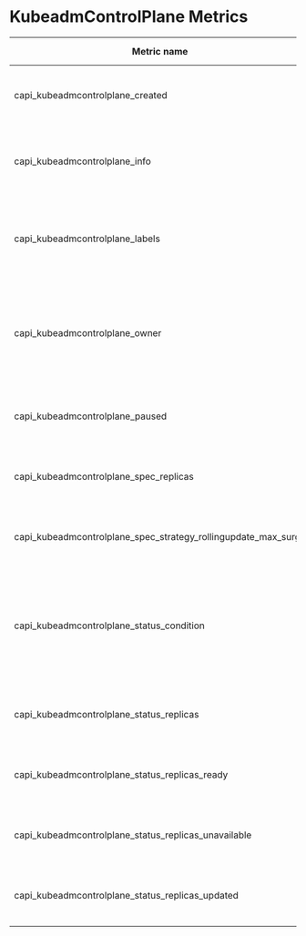 <!-- SPDX-License-Identifier: MIT -->
# KubeadmControlPlane Metrics

| Metric name                                                    | Metric type | Labels/tags                                                                                                                                                                                                       |
|----------------------------------------------------------------|-------------|-------------------------------------------------------------------------------------------------------------------------------------------------------------------------------------------------------------------|
| capi_kubeadmcontrolplane_created                               | Gauge       | `kubeadmcontrolplane`=&lt;kcp-name&gt; <br> `namespace`=&lt;kcp-namespace&gt; <br> `uid`=&lt;uid&gt;                                                                                                              |
| capi_kubeadmcontrolplane_info                                  | Gauge       | `kubeadmcontrolplane`=&lt;kcp-name&gt; <br> `namespace`=&lt;kcp-namespace&gt; <br> `uid`=&lt;uid&gt; <br> `version`=&lt;kcp-version&gt;                                                                           |
| capi_kubeadmcontrolplane_labels                                | Gauge       | `kubeadmcontrolplane`=&lt;kcp-name&gt; <br> `namespace`=&lt;kcp-namespace&gt; <br> `uid`=&lt;uid&gt; <br> `label_KCP_LABEL`=&lt;KCP_LABEL&gt;                                                                     |
| capi_kubeadmcontrolplane_owner                                 | Gauge       | `kubeadmcontrolplane`=&lt;kcp-name&gt; <br> `namespace`=&lt;kcp-namespace&gt; <br> `uid`=&lt;uid&gt; <br> `owner_kind`=&lt;kind&gt; <br> `owner_name`=&lt;name&gt; <br> `owner_is_controller`=&lt;true\|false&gt; |
| capi_kubeadmcontrolplane_paused                                | Gauge       | `kubeadmcontrolplane`=&lt;kcp-name&gt; <br> `namespace`=&lt;kcp-namespace&gt; <br> `uid`=&lt;uid&gt;                                                                                                              |
| capi_kubeadmcontrolplane_spec_replicas                         | Gauge       | `kubeadmcontrolplane`=&lt;kcp-name&gt; <br> `namespace`=&lt;kcp-namespace&gt; <br> `uid`=&lt;uid&gt;                                                                                                              |
| capi_kubeadmcontrolplane_spec_strategy_rollingupdate_max_surge | Gauge       | `kubeadmcontrolplane`=&lt;kcp-name&gt; <br> `namespace`=&lt;kcp-namespace&gt; <br> `uid`=&lt;uid&gt;                                                                                                              |
| capi_kubeadmcontrolplane_status_condition                      | Gauge       | `kubeadmcontrolplane`=&lt;kcp-name&gt; <br> `namespace`=&lt;kcp-namespace&gt; <br> `uid`=&lt;uid&gt; <br> `condition`=&lt;kubeadmcontrolplane-condition&gt; <br> `status`=&lt;true\|false\|unknown&gt;            |
| capi_kubeadmcontrolplane_status_replicas                       | Gauge       | `kubeadmcontrolplane`=&lt;kcp-name&gt; <br> `namespace`=&lt;kcp-namespace&gt; <br> `uid`=&lt;uid&gt;                                                                                                              |
| capi_kubeadmcontrolplane_status_replicas_ready                 | Gauge       | `kubeadmcontrolplane`=&lt;kcp-name&gt; <br> `namespace`=&lt;kcp-namespace&gt; <br> `uid`=&lt;uid&gt;                                                                                                              |
| capi_kubeadmcontrolplane_status_replicas_unavailable           | Gauge       | `kubeadmcontrolplane`=&lt;kcp-name&gt; <br> `namespace`=&lt;kcp-namespace&gt; <br> `uid`=&lt;uid&gt;                                                                                                              |
| capi_kubeadmcontrolplane_status_replicas_updated               | Gauge       | `kubeadmcontrolplane`=&lt;kcp-name&gt; <br> `namespace`=&lt;kcp-namespace&gt; <br> `uid`=&lt;uid&gt;                                                                                                              |
